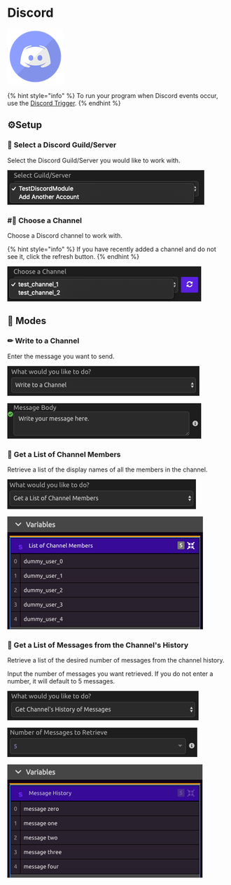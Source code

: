 # Discord

![Interact with Discord channels using the WayScript bot.](../../.gitbook/assets/discord.png)

{% hint style="info" %}
To run your program when Discord events occur, use the [Discord Trigger](../triggers/discord-trigger.md).
{% endhint %}

## ⚙**Setup**

### 🔎 **Select a Discord Guild/Server**

Select the Discord Guild/Server you would like to work with.

![](../../.gitbook/assets/img1.png)

### \#⃣ **Choose a Channel**

Choose a Discord channel to work with.

{% hint style="info" %}
If you have recently added a channel and do not see it, click the refresh button.
{% endhint %}

![](../../.gitbook/assets/img2%20%284%29.png)

## 🤖 **Modes**

### ✏ **Write to a Channel**

Enter the message you want to send.

![](../../.gitbook/assets/img3%20%284%29.png)

![](../../.gitbook/assets/img4.png)

### 👥 **Get a List of Channel Members**

Retrieve a list of the display names of all the members in the channel.

![](../../.gitbook/assets/img5%20%281%29.png)

![](../../.gitbook/assets/img6.png)

### 💬 Get a List of Messages from the Channel's History

Retrieve a list of the desired number of messages from the channel history.

Input the number of messages you want retrieved. If you do not enter a number, it will default to 5 messages.

![](../../.gitbook/assets/img7.png)

![](../../.gitbook/assets/img8.png)

![](../../.gitbook/assets/img9.png)


